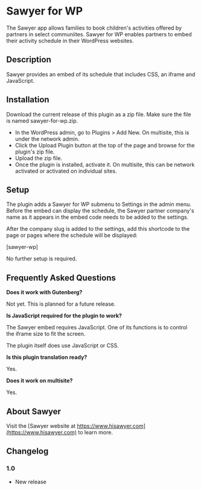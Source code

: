 # Sawyer for WP

The Sawyer app allows families to book children's activities offered by partners in select communiites. Sawyer for WP enables partners to embed their activity schedule in their WordPress websites.

## Description

Sawyer provides an embed of its schedule that includes CSS, an iframe and JavaScript.

## Installation

Download the current release of this plugin as a zip file. Make sure the file is named sawyer-for-wp.zip.

* In the WordPress admin, go to Plugins > Add New. On multisite, this is under the network admin.
* Click the Upload Plugin button at the top of the page and browse for the plugin's zip file.
* Upload the zip file.
* Once the plugin is installed, activate it. On multisite, this can be network activated or activated on individual sites.

## Setup

The plugin adds a Sawyer for WP submenu to Settings in the admin menu. Before the embed can display the schedule, the Sawyer partner company's name as it appears in the embed code needs to be added to the settings.

After the company slug is added to the settings, add this shortcode to the page or pages where the schedule will be displayed:

[sawyer-wp]

No further setup is required.

## Frequently Asked Questions

**Does it work with Gutenberg?**

Not yet. This is planned for a future release.

**Is JavaScript required for the plugin to work?**

The Sawyer embed requires JavaScript. One of its functions is to control the iframe size to fit the screen.

The plugin itself does use JavaScript or CSS.

**Is this plugin translation ready?**

Yes.

**Does it work on multisite?**

Yes.

## About Sawyer

Visit the [Sawyer website at https://www.hisawyer.com](https://www.hisawyer.com) to learn more.

## Changelog

### 1.0

* New release
